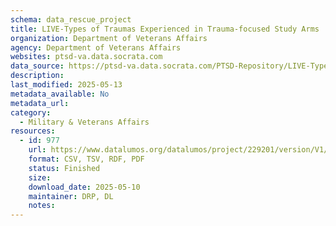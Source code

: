 ```yaml
---
schema: data_rescue_project 
title: LIVE-Types of Traumas Experienced in Trauma-focused Study Arms
organization: Department of Veterans Affairs
agency: Department of Veterans Affairs
websites: ptsd-va.data.socrata.com
data_source: https://ptsd-va.data.socrata.com/PTSD-Repository/LIVE-Types-of-Traumas-Experienced-in-Trauma-focuse/9mu8-ti9p
description: 
last_modified: 2025-05-13
metadata_available: No
metadata_url: 
category:
  - Military & Veterans Affairs 
resources:
  - id: 977
    url: https://www.datalumos.org/datalumos/project/229201/version/V1/view
    format: CSV, TSV, RDF, PDF
    status: Finished
    size: 
    download_date: 2025-05-10
    maintainer: DRP, DL
    notes: 
---
```

